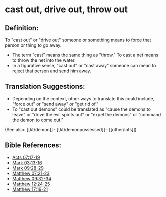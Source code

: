 # cast out, drive out, throw out #

## Definition: ##

To "cast out" or "drive out" someone or something means to force that person or thing to go away.

* The term "cast" means the same thing as "throw." To cast a net means to throw the net into the water.
* In a figurative sense, "cast out" or "cast away" someone can mean to reject that person and send him away.

## Translation Suggestions: ##

* Depending on the context, other ways to translate this could include, "force out" or "send away" or "get rid of."
* To "cast out demons" could be translated as "cause the demons to leave" or "drive the evil spirits out" or "expel the demons" or "command the demon to come out."

(See also: [[kt/demon]] **·** [[kt/demonpossessed]] **·** [[other/lots]])

## Bible References: ##

* [Acts 07:17-19](en/tn/act/help/07/17)
* [Mark 03:13-16](en/tn/mrk/help/03/13)
* [Mark 09:28-29](en/tn/mrk/help/09/28)
* [Matthew 07:21-23](en/tn/mat/help/07/21)
* [Matthew 09:32-34](en/tn/mat/help/09/32)
* [Matthew 12:24-25](en/tn/mat/help/12/24)
* [Matthew 17:19-21](en/tn/mat/help/17/19)